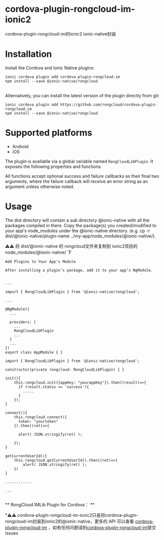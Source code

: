 # cordova-plugin-rongcloud-im-ionic2

cordova-plugin-rongcloud-im的ionic2 ionic-native封装


# Installation

Install the Cordova and Ionic Native plugins:

    ionic cordova plugin add cordova-plugin-rongcloud-im
    npm install --save @ionic-native/rongcloud
    
Alternatively, you can install the latest version of the plugin directly from git:

    ionic cordova plugin add https://github.com/rongcloud/cordova-plugin-rongcloud-im
    npm install --save @ionic-native/rongcloud

# Supported platforms
- Android
- iOS

The plugin is available via a global variable named `RongCloudLibPlugin`. It exposes the following properties and functions.

All functions accept optional success and failure callbacks as their final two arguments, where the failure callback will receive an error string as an argument unless otherwise noted.

# Usage

The dist directory will contain a sub directory @ionic-native with all the packages compiled in there. Copy the package(s) you created/modified to your app's node_modules under the @ionic-native directory. (e.g. cp -r dist/@ionic-native/plugin-name ../my-app/node_modules/@ionic-native/).

⚠️⚠️ 将 dist/@ionic-native 的 rongcloud文件夹复制到 ionic2项目的 node_modules/@ionic-native/ 下

```
Add Plugins to Your App's Module

After installing a plugin’s package, add it to your app’s NgModule.


...

import { RongCloudLibPlugin } from '@ionic-native/rongcloud';

...

@NgModule({
  ...

  providers: [
    ...
    RongCloudLibPlugin
    ...
  ]
  ...
})
export class AppModule { }

```

```
import { RongCloudLibPlugin } from '@ionic-native/rongcloud';

constructor(private rongcloud: RongCloudLibPlugin) { }

init(){
    this.rongcloud.init({appKey: "yourappKey"}).then((result)=>{
      if (result.status == 'success'){
        .....
      }
    });
}

connect(){
    this.rongcloud.connect({
      token: "yourtoken"
    }).then((ret)=>{

      alert( JSON.stringify(ret) );

    });
}

getCurrentUserId(){
    this.rongcloud.getCurrentUserId().then((ret)=>{
		alert( JSON.stringify(ret) );
	})
}

............

...


```

** RongCloud IMLib Plugin for Cordova： **

*⚠️⚠️  cordova-plugin-rongcloud-im-ionic2只是将cordova-plugin-rongcloud-im封装到ionic2的@ionic-native，更多的 API
可以查看 <a target="_blank" href="https://github.com/rongcloud/cordova-plugin-rongcloud-im" role="button">cordova-plugin-rongcloud-im</a>
，如有任何问题请到<a target="_blank" href="https://github.com/rongcloud/cordova-plugin-rongcloud-im" role="button">cordova-plugin-rongcloud-im</a>提交issues





